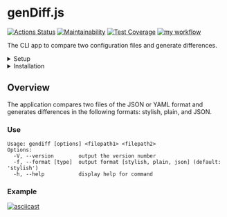 # genDiff.js

[![Actions Status](https://github.com/ola-9/frontend-project-lvl2/workflows/hexlet-check/badge.svg)](https://github.com/ola-9/frontend-project-lvl2/actions) [![Maintainability](https://api.codeclimate.com/v1/badges/4152965af12ecda74ee8/maintainability)](https://codeclimate.com/github/ola-9/frontend-project-lvl2/maintainability) [![Test Coverage](https://api.codeclimate.com/v1/badges/4152965af12ecda74ee8/test_coverage)](https://codeclimate.com/github/ola-9/frontend-project-lvl2/test_coverage) [![my workflow](https://github.com/ola-9/frontend-project-lvl2/actions/workflows/my-check.yml/badge.svg)](https://github.com/ola-9/frontend-project-lvl2/actions/workflows/my-check.yml)

The CLI app to compare two configuration files and generate differences.

<details>
<summary>Setup</summary>

## Setup
### Install dependencies 

```bash
$ make install
```

### Run eslint 

```bash
$ make lint
```

### Run tests

```bash
$ make test 
```
</details>

<details>
<summary>Installation</summary>

### Install
```bash
$ make gendiff-install
```
### UnInstall

```bash
$ make gendiff-uninstall
```
</details>

## Overview
The application compares two files of the JSON or YAML format and generates differences in the following formats: stylish, plain, and JSON.

### Use
```
Usage: gendiff [options] <filepath1> <filepath2>
Options:
  -V, --version        output the version number
  -f, --format [type]  output format [stylish, plain, json] (default: 'stylish')
  -h, --help           display help for command
```
### Example
[![asciicast](https://asciinema.org/a/3Cent8HDw9ClyvJVPHMsr45ND.svg)](https://asciinema.org/a/3Cent8HDw9ClyvJVPHMsr45ND)
